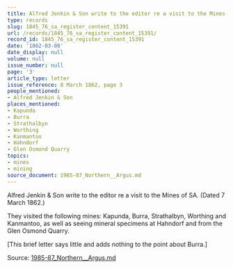 ```yaml
---
title: Alfred Jenkin & Son write to the editor re a visit to the Mines of SA
type: records
slug: 1845_76_sa_register_content_15391
url: /records/1845_76_sa_register_content_15391/
record_id: 1845_76_sa_register_content_15391
date: '1862-03-08'
date_display: null
volume: null
issue_number: null
page: '3'
article_type: letter
issue_reference: 8 March 1862, page 3
people_mentioned:
- Alfred Jenkin & Son
places_mentioned:
- Kapunda
- Burra
- Strathalbyn
- Worthing
- Kanmantoo
- Hahndorf
- Glen Osmond Quarry
topics:
- mines
- mining
source_document: 1985-87_Northern__Argus.md
---
```


Alfred Jenkin & Son write to the editor re a visit to the Mines of SA.  (Dated 7 March 1862.)

They visited the following mines: Kapunda, Burra, Strathalbyn, Worthing and Kanmantoo, as well as seeing mineral specimens at Hahndorf and from the Glen Osmond Quarry.

[This brief letter says little and adds nothing to the point about Burra.]

Source: [1985-87_Northern__Argus.md](/downloads/markdown/1985-87_Northern__Argus.md)

